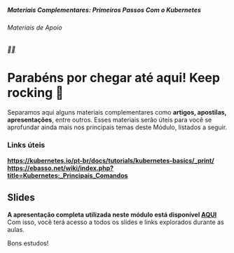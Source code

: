 ##### Materiais Complementares: Primeiros Passos Com o Kubernetes

###### Materiais de Apoio

[**](https://web.dio.me/course/materiais-complementares-primeiros-passos-com-o-kubernetes/learning/1f4ee990-477f-464b-8f34-d7e18b9eeb54?back=/track/formacao-kubernetes&tab=undefined&moduleId=undefined)[**](https://web.dio.me/course/materiais-complementares-primeiros-passos-com-o-kubernetes/learning/1f4ee990-477f-464b-8f34-d7e18b9eeb54?back=/track/formacao-kubernetes&tab=undefined&moduleId=undefined)

# **Parabéns por chegar até aqui! Keep rocking 🚀**

 

Separamos aqui alguns materiais complementares como **artigos, apostilas, apresentações**, entre outros. Esses materiais serão úteis para você se aprofundar ainda mais nos principais temas deste Módulo, listados a seguir.

 

### **Links úteis**

**https://kubernetes.io/pt-br/docs/tutorials/kubernetes-basics/_print/
https://ebasso.net/wiki/index.php?title=Kubernetes:_Principais_Comandos**

## **Slides**

**A apresentação completa utilizada neste módulo está disponível [AQUI](https://academiapme-my.sharepoint.com/:p:/g/personal/kawan_dio_me/EfpL8VO2BDlCti1_jho29HAByJ4gHZWLArYiYvFNPbcOyA?e=M7Lmks)**
Com isso, você terá acesso a todos os slides e links explorados durante as aulas.

Bons estudos! 